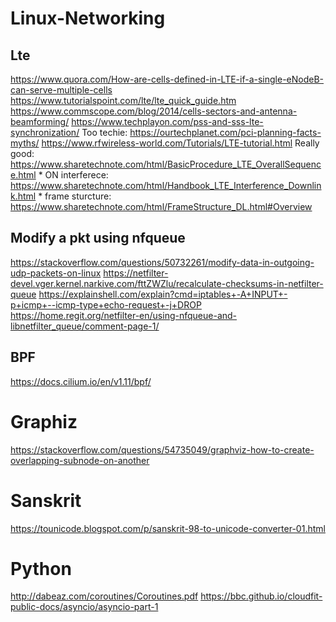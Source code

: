 # Linux-Networking

## Lte

https://www.quora.com/How-are-cells-defined-in-LTE-if-a-single-eNodeB-can-serve-multiple-cells
https://www.tutorialspoint.com/lte/lte_quick_guide.htm
https://www.commscope.com/blog/2014/cells-sectors-and-antenna-beamforming/
https://www.techplayon.com/pss-and-sss-lte-synchronization/
Too techie: https://ourtechplanet.com/pci-planning-facts-myths/
https://www.rfwireless-world.com/Tutorials/LTE-tutorial.html
Really good: https://www.sharetechnote.com/html/BasicProcedure_LTE_OverallSequence.html
    * ON interferece: https://www.sharetechnote.com/html/Handbook_LTE_Interference_Downlink.html
    * frame sturcture: https://www.sharetechnote.com/html/FrameStructure_DL.html#Overview



## Modify a pkt using nfqueue

https://stackoverflow.com/questions/50732261/modify-data-in-outgoing-udp-packets-on-linux
https://netfilter-devel.vger.kernel.narkive.com/fttZWZlu/recalculate-checksums-in-netfilter-queue
https://explainshell.com/explain?cmd=iptables+-A+INPUT+-p+icmp+--icmp-type+echo-request+-j+DROP
https://home.regit.org/netfilter-en/using-nfqueue-and-libnetfilter_queue/comment-page-1/

## BPF

https://docs.cilium.io/en/v1.11/bpf/

# Graphiz

https://stackoverflow.com/questions/54735049/graphviz-how-to-create-overlapping-subnode-on-another

# Sanskrit

https://tounicode.blogspot.com/p/sanskrit-98-to-unicode-converter-01.html

# Python

http://dabeaz.com/coroutines/Coroutines.pdf
https://bbc.github.io/cloudfit-public-docs/asyncio/asyncio-part-1
